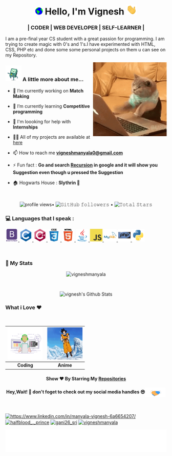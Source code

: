  <h1 align="center"> <a target="_blank">
    <img src="https://github.com/vigneshmanyala/vigneshmanyala/blob/main/earth.gif" width="24px" style="max-width:100%;">
  </a>Hello, I'm Vignesh <img src = Hi.gif height = "32px"></h1>
<h3 align="center">| CODER | WEB DEVELOPER | SELF-LEARNER |</h3>

I am a pre-final year CS student with a great passion for programming. I am trying to create magic with 0's and 1's.I have experimented with HTML, CSS, PHP etc and done some some personal projects on them u can see on my Repository.




<img align='right' src="https://github.com/vigneshmanyala/vigneshmanyala/blob/main/code.gif" width="230">

### <img src="https://github.com/vigneshmanyala/vigneshmanyala/blob/main/aboutme.gif" width="50"> A little more about me...  

- 🔭 I’m currently working on **Match Making**

- 🌱 I’m currently learning **Competitive programming**

- 🤔 I'm loooking for help with **Internships**

- 👨‍💻 All of my projects are available at [here](https://github.com/vigneshmanyala)

- 📫 How to reach me **vigneshmanyala0@gmail.com**

- ⚡ Fun fact : **Go and search [Recursion](https://www.google.com/search?q=recursion&bih=722&biw=1536&rlz=1C1YTUH_enIN943IN943&hl=en&sxsrf=ALeKk001CnsfZXfaBebuhRqS31UauwrLAg%3A1626513817542&ei=maHyYPbNIMiy9QOPpabYCg&oq=recursion&gs_lcp=Cgdnd3Mtd2l6EAMyBAgjECcyCAgAELEDEJECMgUIABCxAzICCAAyCggAEIcCELEDEBQyBQgAEJECMgUIABCxAzICCAAyBQgAELEDMgIIADoHCAAQRxCwAzoHCAAQhwIQFEoFCDwSATFKBAhBGABQnosBWLiQAWCWlQFoAXACeACAAYYBiAHfA5IBAzAuNJgBAKABAaoBB2d3cy13aXrIAQjAAQE&sclient=gws-wiz&ved=0ahUKEwi2_sOS5OnxAhVIWX0KHY-SCasQ4dUDCA4&uact=5") in google and it will show you Suggestion even though u pressed the Suggestion**

- 🏠 Hogwarts House : **Slythrin 🐍**

<br>

<p align="center">
  <img src="https://komarev.com/ghpvc/?username=vigneshmanyala&label=Profile%20views&color=0e75b6&style=flat" alt="profile views"/>•  
  <img alt="𝙶𝚒𝚝𝙷𝚞𝚋 𝚏𝚘𝚕𝚕𝚘𝚠𝚎𝚛𝚜" src="https://img.shields.io/github/followers/vigneshmanyala?label=Followers&style=social"> •   
  <img src="https://img.shields.io/github/stars/vigneshmanyala?label=Stars" alt="𝚃𝚘𝚝𝚊𝚕 𝚂𝚝𝚊𝚛𝚜">
</p>

<h3 align="left">💻 Languages that I speak :</h3>
<p align="left"><a href="https://getbootstrap.com" target="_blank"> <img src="https://raw.githubusercontent.com/devicons/devicon/master/icons/bootstrap/bootstrap-plain-wordmark.svg" alt="bootstrap" width="40" height="40"/> </a> <a href="https://www.cprogramming.com/" target="_blank"> <img src="https://raw.githubusercontent.com/devicons/devicon/master/icons/c/c-original.svg" alt="c" width="40" height="40"/> </a> <a href="https://www.w3schools.com/cpp/" target="_blank"> <img src="https://raw.githubusercontent.com/devicons/devicon/master/icons/cplusplus/cplusplus-original.svg" alt="cplusplus" width="40" height="40"/> </a> <a href="https://www.w3schools.com/css/" target="_blank"> <img src="https://raw.githubusercontent.com/devicons/devicon/master/icons/css3/css3-original-wordmark.svg" alt="css3" width="40" height="40"/> </a> <a href="https://www.w3.org/html/" target="_blank"> <img src="https://raw.githubusercontent.com/devicons/devicon/master/icons/html5/html5-original-wordmark.svg" alt="html5" width="40" height="40"/> </a> <a href="https://www.java.com" target="_blank"> <img src="https://raw.githubusercontent.com/devicons/devicon/master/icons/java/java-original.svg" alt="java" width="40" height="40"/> </a> <a href="https://developer.mozilla.org/en-US/docs/Web/JavaScript" target="_blank"> <img src="https://raw.githubusercontent.com/devicons/devicon/master/icons/javascript/javascript-original.svg" alt="javascript" width="40" height="40"/> </a> <a href="https://www.mysql.com/" target="_blank"> <img src="https://raw.githubusercontent.com/devicons/devicon/master/icons/mysql/mysql-original-wordmark.svg" alt="mysql" width="40" height="40"/> </a> <a href="https://www.php.net" target="_blank"> <img src="https://raw.githubusercontent.com/devicons/devicon/master/icons/php/php-original.svg" alt="php" width="40" height="40"/> </a> <a href="https://www.python.org" target="_blank"> <img src="https://raw.githubusercontent.com/devicons/devicon/master/icons/python/python-original.svg" alt="python" width="40" height="40"/> </a> </p>

<br>

<h3>🎁 My Stats</h3>

<p align="center">
  <img src="https://github-readme-stats.vercel.app/api/top-langs?username=vigneshmanyala&theme=radical&show_icons=true" alt="vigneshmanyala" /></p>
</p>

<br>

<p align="center"> 
  <img src="https://github-readme-stats.vercel.app/api?username=vigneshmanyala&theme=radical&show_icons=true" alt="vignesh's Github Stats" />
</p>


<h3> What i Love ❤️</h3>

<br>

| <img src="https://github.com/vigneshmanyala/vigneshmanyala/blob/main/coding-freak.gif" width="110" height="100"> | <img src="https://github.com/vigneshmanyala/vigneshmanyala/blob/main/goku.gif" width="110" height="100"> | 
| :---: | :---: |
| <b>Coding</b> | <b>Anime</b> |


<h4 align="center">Show ❤️ By Starring My <a href='https://github.com/vigneshmanyala?tab=repositories'> Repositories</a></h4>


<h4 align="center">Hey,Wait! 👋 don't foget to check out my social media handles 😎<img align="center" src="https://github.com/vigneshmanyala/vigneshmanyala/blob/main/Handshake.gif" height="30px"></h4> <br>

<p align="left">
<a href="https://linkedin.com/in/https://www.linkedin.com/in/manyala-vignesh-6a6654207/" target="blank"><img align="center" src="https://raw.githubusercontent.com/rahuldkjain/github-profile-readme-generator/master/src/images/icons/Social/linked-in-alt.svg" alt="https://www.linkedin.com/in/manyala-vignesh-6a6654207/" height="30" width="40" /></a>
<a href="https://instagram.com/halfblood_._prince" target="blank"><img align="center" src="https://raw.githubusercontent.com/rahuldkjain/github-profile-readme-generator/master/src/images/icons/Social/instagram.svg" alt="halfblood_._prince" height="30" width="40" /></a>
<a href="https://www.hackerrank.com/gani26_sri" target="blank"><img align="center" src="https://raw.githubusercontent.com/rahuldkjain/github-profile-readme-generator/master/src/images/icons/Social/hackerrank.svg" alt="gani26_sri" height="30" width="40" /></a>
<a href="https://www.leetcode.com/vigneshmanyala" target="blank"><img align="center" src="https://raw.githubusercontent.com/rahuldkjain/github-profile-readme-generator/master/src/images/icons/Social/leet-code.svg" alt="vigneshmanyala" height="30" width="40" /></a>
</p>

<img align='center'  height="70" alt="Thanks" width="100%" src="https://github.com/vigneshmanyala/vigneshmanyala/blob/main/thnks.svg"/>
